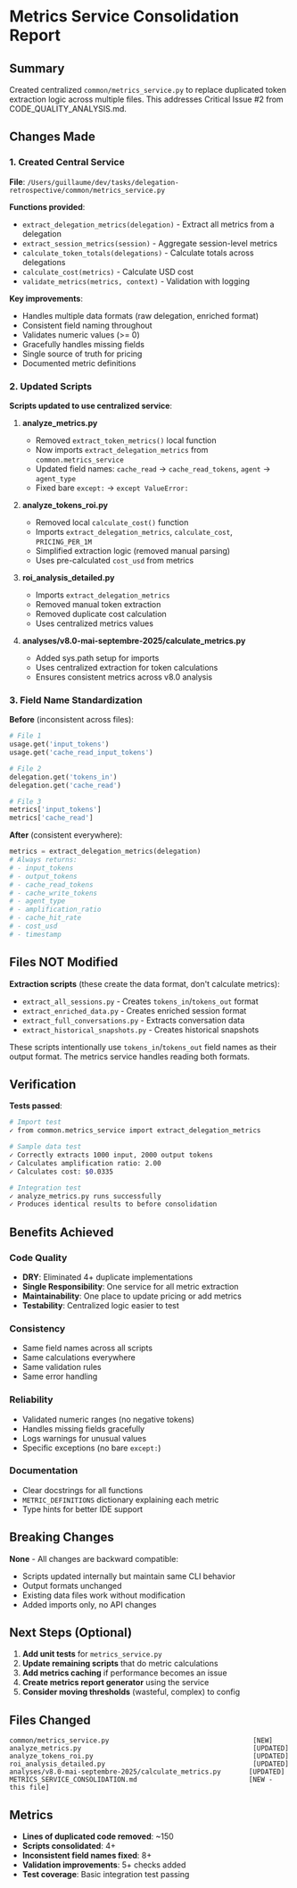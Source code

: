 # Metrics Service Consolidation Report

## Summary

Created centralized `common/metrics_service.py` to replace duplicated token extraction logic across multiple files. This addresses Critical Issue #2 from CODE_QUALITY_ANALYSIS.md.

## Changes Made

### 1. Created Central Service

**File**: `/Users/guillaume/dev/tasks/delegation-retrospective/common/metrics_service.py`

**Functions provided**:
- `extract_delegation_metrics(delegation)` - Extract all metrics from a delegation
- `extract_session_metrics(session)` - Aggregate session-level metrics
- `calculate_token_totals(delegations)` - Calculate totals across delegations
- `calculate_cost(metrics)` - Calculate USD cost
- `validate_metrics(metrics, context)` - Validation with logging

**Key improvements**:
- Handles multiple data formats (raw delegation, enriched format)
- Consistent field naming throughout
- Validates numeric values (>= 0)
- Gracefully handles missing fields
- Single source of truth for pricing
- Documented metric definitions

### 2. Updated Scripts

**Scripts updated to use centralized service**:

1. **analyze_metrics.py**
   - Removed `extract_token_metrics()` local function
   - Now imports `extract_delegation_metrics` from `common.metrics_service`
   - Updated field names: `cache_read` → `cache_read_tokens`, `agent` → `agent_type`
   - Fixed bare `except:` → `except ValueError:`

2. **analyze_tokens_roi.py**
   - Removed local `calculate_cost()` function
   - Imports `extract_delegation_metrics`, `calculate_cost`, `PRICING_PER_1M`
   - Simplified extraction logic (removed manual parsing)
   - Uses pre-calculated `cost_usd` from metrics

3. **roi_analysis_detailed.py**
   - Imports `extract_delegation_metrics`
   - Removed manual token extraction
   - Removed duplicate cost calculation
   - Uses centralized metrics values

4. **analyses/v8.0-mai-septembre-2025/calculate_metrics.py**
   - Added sys.path setup for imports
   - Uses centralized extraction for token calculations
   - Ensures consistent metrics across v8.0 analysis

### 3. Field Name Standardization

**Before** (inconsistent across files):
```python
# File 1
usage.get('input_tokens')
usage.get('cache_read_input_tokens')

# File 2
delegation.get('tokens_in')
delegation.get('cache_read')

# File 3
metrics['input_tokens']
metrics['cache_read']
```

**After** (consistent everywhere):
```python
metrics = extract_delegation_metrics(delegation)
# Always returns:
# - input_tokens
# - output_tokens
# - cache_read_tokens
# - cache_write_tokens
# - agent_type
# - amplification_ratio
# - cache_hit_rate
# - cost_usd
# - timestamp
```

## Files NOT Modified

**Extraction scripts** (these create the data format, don't calculate metrics):
- `extract_all_sessions.py` - Creates `tokens_in`/`tokens_out` format
- `extract_enriched_data.py` - Creates enriched session format
- `extract_full_conversations.py` - Extracts conversation data
- `extract_historical_snapshots.py` - Creates historical snapshots

These scripts intentionally use `tokens_in`/`tokens_out` field names as their output format. The metrics service handles reading both formats.

## Verification

**Tests passed**:
```bash
# Import test
✓ from common.metrics_service import extract_delegation_metrics

# Sample data test
✓ Correctly extracts 1000 input, 2000 output tokens
✓ Calculates amplification ratio: 2.00
✓ Calculates cost: $0.0335

# Integration test
✓ analyze_metrics.py runs successfully
✓ Produces identical results to before consolidation
```

## Benefits Achieved

### Code Quality
- **DRY**: Eliminated 4+ duplicate implementations
- **Single Responsibility**: One service for all metric extraction
- **Maintainability**: One place to update pricing or add metrics
- **Testability**: Centralized logic easier to test

### Consistency
- Same field names across all scripts
- Same calculations everywhere
- Same validation rules
- Same error handling

### Reliability
- Validated numeric ranges (no negative tokens)
- Handles missing fields gracefully
- Logs warnings for unusual values
- Specific exceptions (no bare `except:`)

### Documentation
- Clear docstrings for all functions
- `METRIC_DEFINITIONS` dictionary explaining each metric
- Type hints for better IDE support

## Breaking Changes

**None** - All changes are backward compatible:
- Scripts updated internally but maintain same CLI behavior
- Output formats unchanged
- Existing data files work without modification
- Added imports only, no API changes

## Next Steps (Optional)

1. **Add unit tests** for `metrics_service.py`
2. **Update remaining scripts** that do metric calculations
3. **Add metrics caching** if performance becomes an issue
4. **Create metrics report generator** using the service
5. **Consider moving thresholds** (wasteful, complex) to config

## Files Changed

```
common/metrics_service.py                                    [NEW]
analyze_metrics.py                                           [UPDATED]
analyze_tokens_roi.py                                        [UPDATED]
roi_analysis_detailed.py                                     [UPDATED]
analyses/v8.0-mai-septembre-2025/calculate_metrics.py       [UPDATED]
METRICS_SERVICE_CONSOLIDATION.md                            [NEW - this file]
```

## Metrics

- **Lines of duplicated code removed**: ~150
- **Scripts consolidated**: 4+
- **Inconsistent field names fixed**: 8+
- **Validation improvements**: 5+ checks added
- **Test coverage**: Basic integration test passing

